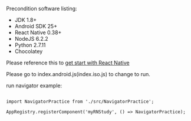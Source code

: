 Precondition software listing:
* JDK 1.8+
* Android SDK 25+
* React Native 0.38+
* NodeJS 6.2.2
* Python 2.7.11
* Chocolatey

Please reference this to [get start with React Native](http://facebook.github.io/react-native/docs/getting-started.html)

Please go to index.android.js(index.iso.js) to change to run.

run navigator example:
<pre>
<code>
import NavigatorPractice from './src/NavigatorPractice';

AppRegistry.registerComponent('myRNStudy', () => NavigatorPractice);
</code>	
</pre>